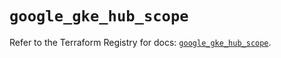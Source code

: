 # `google_gke_hub_scope`

Refer to the Terraform Registry for docs: [`google_gke_hub_scope`](https://registry.terraform.io/providers/hashicorp/google-beta/5.19.0/docs/resources/google_gke_hub_scope).
